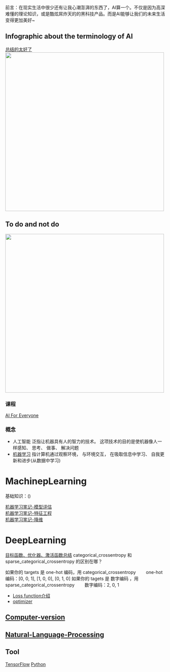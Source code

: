 
前言：在现实生活中很少还有让我心潮澎湃的东西了，AI算一个。不仅是因为高深难懂的理论知识，或是酷炫屌炸天的的黑科技产品。而是AI能够让我们的未来生活变得更加美好~
## Infographic about the terminology of AI
[总结的太好了](https://www.coursera.org/learn/ai-for-everyone/discussions/weeks/1/threads/Ugmr_DzFEemt8g6E7tChUA)   
<img width="500" src="https://github.com/lukkyy/MachinepLearning/blob/master/pic/AI.jpg">
## To do and not do
<img width="500" src="https://github.com/lukkyy/MachinepLearning/blob/master/pic/do_or_not.jpg">

### 课程
[AI For Everyone](https://www.coursera.org/learn/ai-for-everyone)

### 概念
* 人工智能 
泛指让机器具有人的智力的技术。 这项技术的目的是使机器像人一样感知、 思考、 做事、 解决问题
* [机器学习]() 
指计算机通过观察环境， 与环境交互， 在吸取信息中学习、 自我更新和进步(从数据中学习)


# MachinepLearning
 基础知识：()

[机器学习笔记-模型评估](https://github.com/lukkyy/MachinepLearning/blob/master/Doc/%E6%A8%A1%E5%9E%8B%E8%AF%84%E4%BC%B0.md)   
[机器学习笔记-特征工程](https://github.com/lukkyy/MachinepLearning/blob/master/Doc/%E7%89%B9%E5%BE%81%E5%B7%A5%E7%A8%8B.md)   
[机器学习笔记-降维](https://github.com/lukkyy/MachinepLearning/blob/master/Doc/%E9%99%8D%E7%BB%B4.md) 

# DeepLearning
[目标函数、优化器、激活函数总结](https://blog.csdn.net/xiaozhuge080/article/details/52688613)
categorical_crossentropy 和 sparse_categorical_crossentropy 的区别在哪？

如果你的 targets 是 one-hot 编码，用 categorical_crossentropy
　　one-hot 编码：[0, 0, 1], [1, 0, 0], [0, 1, 0]
如果你的 tagets 是 数字编码 ，用 sparse_categorical_crossentropy
　　数字编码：2, 0, 1
  
* [Loss function介绍](https://gombru.github.io/2018/05/23/cross_entropy_loss/)
* [optimizer](http://www.cs.toronto.edu/~tijmen/csc321/slides/lecture_slides_lec6.pdf)

## [Computer-version](https://github.com/lukkyy/Computer-version-toturials)
## [Natural-Language-Processing](https://github.com/lukkyy/Natural-Language-Processing)

## Tool
[TensorFlow](https://github.com/lukkyy/TensorFlow_example)
[Python](https://github.com/lukkyy/Python)

